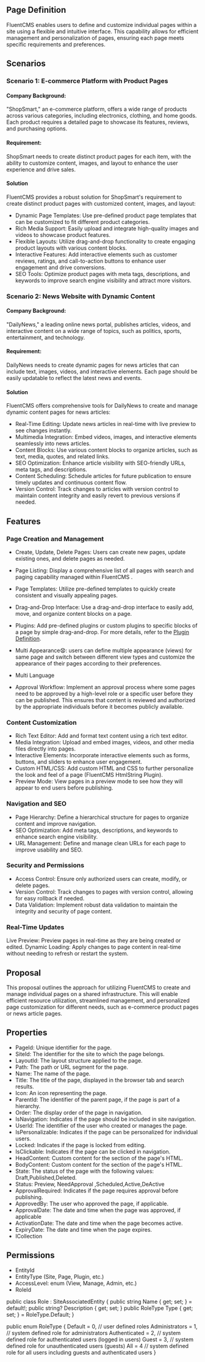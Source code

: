 
## Page Definition
FluentCMS enables users to define and customize individual pages within a site using a flexible and intuitive interface. This capability allows for efficient management and personalization of pages, ensuring each page meets specific requirements and preferences.
## Scenarios
### Scenario 1: E-commerce Platform with Product Pages
#### Company Background:
"ShopSmart," an e-commerce platform, offers a wide range of products across various categories, including electronics, clothing, and home goods. Each product requires a detailed page to showcase its features, reviews, and purchasing options.
#### Requirement:
ShopSmart needs to create distinct product pages for each item, with the ability to customize content, images, and layout to enhance the user experience and drive sales.
#### Solution
FluentCMS provides a robust solution for ShopSmart's requirement to create distinct product pages with customized content, images, and layout:

* Dynamic Page Templates: Use pre-defined product page templates that can be customized to fit different product categories.
* Rich Media Support: Easily upload and integrate high-quality images and videos to showcase product features.
* Flexible Layouts: Utilize drag-and-drop functionality to create engaging product layouts with various content blocks.
* Interactive Features: Add interactive elements such as customer reviews, ratings, and call-to-action buttons to enhance user engagement and drive conversions.
* SEO Tools: Optimize product pages with meta tags, descriptions, and keywords to improve search engine visibility and attract more visitors.

### Scenario 2: News Website with Dynamic Content
#### Company  Background:
"DailyNews," a leading online news portal, publishes articles, videos, and interactive content on a wide range of topics, such as politics, sports, entertainment, and technology.
#### Requirement:
DailyNews needs to create dynamic pages for news articles that can include text, images, videos, and interactive elements. Each page should be easily updatable to reflect the latest news and events.
#### Solution
FluentCMS offers comprehensive tools for DailyNews to create and manage dynamic content pages for news articles:

* Real-Time Editing: Update news articles in real-time with live preview to see changes instantly.
* Multimedia Integration: Embed videos, images, and interactive elements seamlessly into news articles.
* Content Blocks: Use various content blocks to organize articles, such as text, media, quotes, and related links.
* SEO Optimization: Enhance article visibility with SEO-friendly URLs, meta tags, and descriptions.
* Content Scheduling: Schedule articles for future publication to ensure timely updates and continuous content flow.
* Version Control: Track changes to articles with version control to maintain content integrity and easily revert to previous versions if needed.

## Features

### Page Creation and Management
* Create, Update, Delete Pages: Users can create new pages, update existing ones, and delete pages as needed.
* Page Listing: Display a comprehensive list of all pages with search and paging capability managed within FluentCMS .
* Page Templates: Utilize pre-defined templates to quickly create consistent and visually appealing pages.
* Drag-and-Drop Interface: Use a drag-and-drop interface to easily add, move, and organize content blocks on a page.
* Plugins: Add pre-defined plugins or custom plugins to specific blocks of a page by simple drag-and-drop. For more details, refer to the [Plugin Definition](./PluginDefinition.md).
* Multi Appearance😧: users can define multiple appearance (views) for same page and switch between different view types and customize the appearance of their 
  pages according to their preferences.
* Multi Language 

* Approval Workflow: Implement an approval process where some pages need to be approved by a high-level role or a specific user before they can be published. This 
  ensures that content is reviewed and authorized by the appropriate individuals before it becomes publicly available.
### Content Customization
* Rich Text Editor: Add and format text content using a rich text editor.
* Media Integration: Upload and embed images, videos, and other media files directly into pages.
* Interactive Elements: Incorporate interactive elements such as forms, buttons, and sliders to enhance user engagement.
* Custom HTML/CSS: Add custom HTML and CSS to further personalize the look and feel of a page (FluentCMS HtmlString Plugin).
* Preview Mode: View pages in a preview mode to see how they will appear to end users before publishing.
### Navigation and SEO
* Page Hierarchy: Define a hierarchical structure for pages to organize content and improve navigation.
* SEO Optimization: Add meta tags, descriptions, and keywords to enhance search engine visibility.
* URL Management: Define and manage clean URLs for each page to improve usability and SEO.
### Security and Permissions
* Access Control: Ensure only authorized users can create, modify, or delete pages.
* Version Control: Track changes to pages with version control, allowing for easy rollback if needed.
* Data Validation: Implement robust data validation to maintain the integrity and security of page content.
### Real-Time Updates
Live Preview: Preview pages in real-time as they are being created or edited.
Dynamic Loading: Apply changes to page content in real-time without needing to refresh or restart the system.

## Proposal
This proposal outlines the approach for utilizing FluentCMS to create and manage individual pages on a shared infrastructure. This will enable efficient resource utilization, streamlined management, and personalized page customization for different needs, such as e-commerce product pages or news article pages.

## Properties
* PageId: Unique identifier for the page.
* SiteId: The identifier for the site to which the page belongs.
* LayoutId: The layout structure applied to the page.
* Path: The path or URL segment for the page.
* Name: The name of the page.
* Title: The title of the page, displayed in the browser tab and search results.
* Icon: An icon representing the page.
* ParentId: The identifier of the parent page, if the page is part of a hierarchy.
* Order: The display order of the page in navigation.
* IsNavigation: Indicates if the page should be included in site navigation.
* UserId: The identifier of the user who created or manages the page.
* IsPersonalizable: Indicates if the page can be personalized for individual users.
* Locked: Indicates if the page is locked from editing.
* IsClickable: Indicates if the page can be clicked in navigation.
* HeadContent: Custom content for the <head> section of the page's HTML.
* BodyContent: Custom content for the <body> section of the page's HTML.
* State: The status of the page with the following values: Draft,Published,Deleted.
* Status: Preview, NeedApproval ,Scheduled,Active,DeActive
* ApprovalRequired: Indicates if the page requires approval before publishing.
* ApprovedBy: The user who approved the page, if applicable.
* ApprovalDate: The date and time when the page was approved, if applicable
* ActivationDate: The date and time when the page becomes active.
* ExpiryDate: The date and time when the page expires.
* ICollection<Plugins>

## Permissions
* EntityId
* EntityType (Site, Page, Plugin, etc.)
* AccessLevel: enum (View, Manage, Admin, etc.)
* RoleId

public class Role : SiteAssociatedEntity
{
    public string Name { get; set; } = default!;
    public string? Description { get; set; }
    public RoleType Type { get; set; } = RoleType.Default;
}

public enum RoleType
{
    Default = 0, // user defined roles
    Administrators = 1, // system defined role for administrators
    Authenticated = 2, // system defined role for authenticated users (logged in users)
    Guest = 3, // system defined role for unauthenticated users (guests)
    All = 4 // system defined role for all users including guests and authenticated users
}
